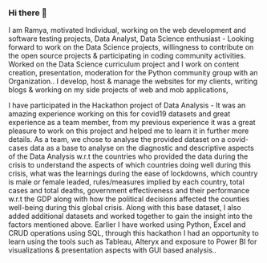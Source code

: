 ### Hi there 👋
I am Ramya, motivated Individual, working on the web development and software testing projects, Data Analyst, Data Science enthusiast - Looking forward to work on the Data Science projects, willingness to contribute on the open source projects & participating in coding community activities.
Worked on the Data Science curriculum project and I work on content creation, presentation, moderation for the Python community group with an Organization.. I develop, host & manage the websites for my clients, writing blogs & working on my side projects of web and mob applications,

I have participated in the Hackathon project of Data Analysis - It was an amazing experience working on this for covid19 datasets and great experience as a team member, from my previous experience it was a great pleasure to work on this project and helped me to learn it in further more details. As a team, we chose to analyse the provided dataset on a covid-cases data as a base to analyse on the diagnostic and descriptive aspects of the Data Analysis w.r.t the countries who provided the data during the crisis to understand the aspects of which countries doing well during this crisis, what was the learnings during the ease of lockdowns, which country is male or female leaded, rules/measures implied by each country, total cases and total deaths, government effectiveness and their performance w.r.t the GDP along with how the political decisions affected the counties well-being during this global crisis. Along with this base dataset, I also added additional datasets and worked together to gain the insight into the factors mentioned above. Earlier I have worked using Python, Excel and CRUD operations using SQL, through this hackathon I had an opportunity to learn using the tools such as Tableau, Alteryx and exposure to Power BI for visualizations & presentation aspects with GUI based analysis.. 

<!--
**rnedesigns/rnedesigns** is a ✨ _special_ ✨ repository because its `README.md` (this file) appears on your GitHub profile.

- 🔭 I’m currently working on ...
- 🌱 I’m currently learning ...
- 👯 I’m looking to collaborate on ...
- 🤔 I’m looking for help with ...
- 💬 Ask me about ...
- 📫 How to reach me: ...
- 😄 Pronouns: ...
- ⚡ Fun fact: ...
-->
